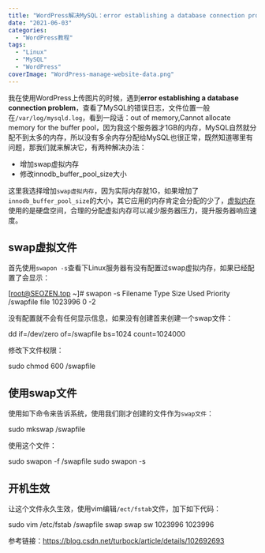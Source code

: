 ```yaml
---
title: "WordPress解决MySQL：error establishing a database connection problem"
date: "2021-06-03"
categories: 
  - "WordPress教程"
tags: 
  - "Linux"
  - "MySQL"
  - "WordPress"
coverImage: "WordPress-manage-website-data.png"
---
```


我在使用WordPress上传图片的时候，遇到**error establishing a database connection problem**，查看了MySQL的错误日志，文件位置一般在`/var/log/mysqld.log`，看到一段话：out of memory,Cannot allocate memory for the buffer pool，因为我这个服务器才1GB的内存，MySQL自然就分配不到太多的内存，所以没有多余内存分配给MySQL也很正常，既然知道哪里有问题，那我们就来解决它，有两种解决办法：

- 增加swap虚拟内存
- 修改innodb\_buffer\_pool\_size大小

这里我选择增加`swap虚拟内存`，因为实际内存就1G，如果增加了`innodb_buffer_pool_size`的大小，其它应用的内存肯定会分配的少了，[虚拟内存](https://www.baidu.com/link?url=Z8_gPEcgWfyfITo_faaKf1HbpKqsri0vwMVYIPoZfH1DT_dL7tngKb9UlY96bUBtlveobwKogdFNl8gGTd-wdR5GJRCLGCA85fDCbtdO7CB6kWT4CpxHtYXCyLc6aZvg&wd=&eqid=d3147db6000012e70000000660a7808c)使用的是硬盘空间，合理的分配虚拟内存可以减少服务器压力，提升服务器响应速度。

## swap虚拟文件

首先使用`swapon -s`查看下Linux服务器有没有配置过swap虚拟内存，如果已经配置了会显示：

\[root@SEOZEN.top ~\]# swapon -s
Filename				Type		Size	Used	Priority
/swapfile                              	file	1023996	0	-2

没有配置就不会有任何显示信息，如果没有创建首来创建一个swap文件：

dd if=/dev/zero of=/swapfile bs=1024 count=1024000

修改下文件权限：

sudo chmod 600 /swapfile

## 使用swap文件

使用如下命令来告诉系统，使用我们刚才创建的文件作为`swap文件`：

sudo mkswap /swapfile

使用这个文件：

sudo swapon -f /swapfile
sudo swapon -s

## 开机生效

让这个文件永久生效，使用vim编辑`/ect/fstab`文件，加下如下代码：

sudo vim /etc/fstab
/swapfile   swap    swap    sw  1023996   1023996

参考链接：https://blog.csdn.net/turbock/article/details/102692693
